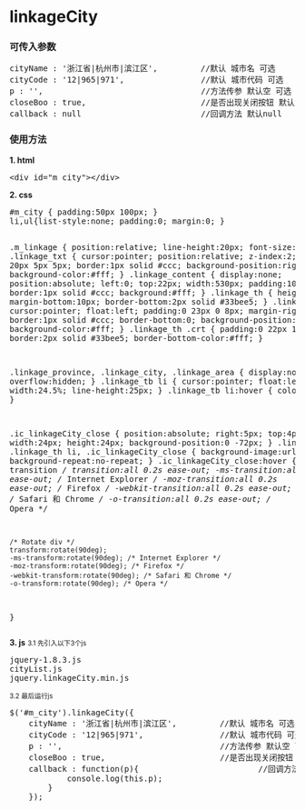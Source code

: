 # linkageCity

<h3>可传入参数</h3>
<pre>
cityName : '浙江省|杭州市|滨江区',		  //默认 城市名 可选
cityCode : '12|965|971',				//默认 城市代码 可选
p : '',									//方法传参 默认空 可选
closeBoo : true, 						//是否出现关闭按钮 默认false 
callback : null							//回调方法 默认null
</pre>

<h3>使用方法</h3>
<strong>1. html</strong>
<pre>&lt;div id="m_city"&gt;&lt;/div&gt;</pre>
<strong>2. css</strong>
<pre>
#m_city { padding:50px 100px; }
li,ul{list-style:none; padding:0; margin:0; }

.m_linkage { position:relative; line-height:20px; font-size:12px; }
.linkage_txt { cursor:pointer; position:relative; z-index:2; padding:5px 20px 5px 5px; border:1px solid #ccc; background-position:right -48px; background-color:#fff; }
.linkage_content { display:none; position:absolute; left:0; top:22px; width:530px; padding:10px; border:1px solid #ccc; background:#fff; }
.linkage_th { height:23px; margin-bottom:10px; border-bottom:2px solid #33bee5; }
.linkage_th li { cursor:pointer; float:left; padding:0 23px 0 8px; margin-right:5px; border:1px solid #ccc; border-bottom:0; background-position:right -2px; background-color:#fff; }
.linkage_th .crt { padding:0 22px 1px 7px; border:2px solid #33bee5; border-bottom-color:#fff; }

.linkage_province, .linkage_city, .linkage_area { display:none; overflow:hidden; }
.linkage_tb li { cursor:pointer; float:left; width:24.5%; line-height:25px; }
.linkage_tb li:hover { color:#33bee5; }

.ic_linkageCity_close { position:absolute; right:5px; top:4px; width:24px; height:24px; background-position:0 -72px; }
.linkage_txt, .linkage_th li, .ic_linkageCity_close { background-image:url(http://whj.fayfox.com/img/linkageCity.gif); background-repeat:no-repeat; }
.ic_linkageCity_close:hover {
	/* transition */
	transition:all 0.2s ease-out; 
	-ms-transition:all 0.2s ease-out; /* Internet Explorer */
	-moz-transition:all 0.2s ease-out; /* Firefox */
	-webkit-transition:all 0.2s ease-out; /* Safari 和 Chrome */
	-o-transition:all 0.2s ease-out; /* Opera */

	/* Rotate div */
	transform:rotate(90deg);
	-ms-transform:rotate(90deg); /* Internet Explorer */
	-moz-transform:rotate(90deg); /* Firefox */
	-webkit-transform:rotate(90deg); /* Safari 和 Chrome */
	-o-transform:rotate(90deg); /* Opera */
}
</pre>
<strong>3. js</strong>
<small>3.1 先引入以下3个js</small>
<pre>
jquery-1.8.3.js
cityList.js
jquery.linkageCity.min.js
</pre>
<small>3.2 最后运行js</small>
<pre>
$('#m_city').linkageCity({
    cityName : '浙江省|杭州市|滨江区',		  //默认 城市名 可选
    cityCode : '12|965|971',				//默认 城市代码 可选
    p : '',									//方法传参 默认空 可选
    closeBoo : true, 						//是否出现关闭按钮 默认false 
    callback : function(p){							//回调方法 默认null
			console.log(this.p);
		}
	});
</pre>

